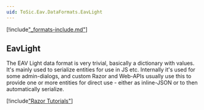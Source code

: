 ```yaml
---
uid: ToSic.Eav.DataFormats.EavLight
---
```


[!include["_formats-include.md"](_formats-include.md)]

## EavLight

The EAV Light data format is very trivial, basically a dictionary with values.
It's mainly used to serialize entities for use in JS etc.
Internally it's used for some admin-dialogs, and custom Razor and Web-APIs usually use this to provide one or more entities for direct use - either as inline-JSON or to then automatically serialize.

[!include["Razor Tutorials"](~/shared/tutorials/razor.md)]
